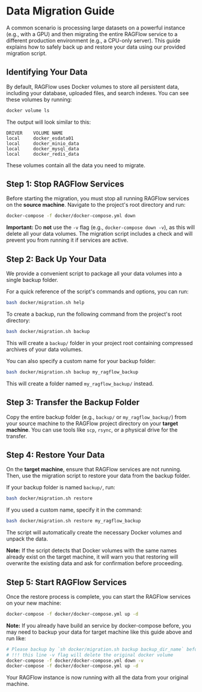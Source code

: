 # Data Migration Guide

A common scenario is processing large datasets on a powerful instance (e.g., with a GPU) and then migrating the entire RAGFlow service to a different production environment (e.g., a CPU-only server). This guide explains how to safely back up and restore your data using our provided migration script.

## Identifying Your Data

By default, RAGFlow uses Docker volumes to store all persistent data, including your database, uploaded files, and search indexes. You can see these volumes by running:

```bash
docker volume ls
```

The output will look similar to this:

```text
DRIVER    VOLUME NAME
local     docker_esdata01
local     docker_minio_data
local     docker_mysql_data
local     docker_redis_data
```

These volumes contain all the data you need to migrate.

## Step 1: Stop RAGFlow Services

Before starting the migration, you must stop all running RAGFlow services on the **source machine**. Navigate to the project's root directory and run:

```bash
docker-compose -f docker/docker-compose.yml down
```

**Important:** Do **not** use the `-v` flag (e.g., `docker-compose down -v`), as this will delete all your data volumes. The migration script includes a check and will prevent you from running it if services are active.

## Step 2: Back Up Your Data

We provide a convenient script to package all your data volumes into a single backup folder.

For a quick reference of the script's commands and options, you can run:
```bash
bash docker/migration.sh help
```

To create a backup, run the following command from the project's root directory:

```bash
bash docker/migration.sh backup
```

This will create a `backup/` folder in your project root containing compressed archives of your data volumes.

You can also specify a custom name for your backup folder:

```bash
bash docker/migration.sh backup my_ragflow_backup
```

This will create a folder named `my_ragflow_backup/` instead.

## Step 3: Transfer the Backup Folder

Copy the entire backup folder (e.g., `backup/` or `my_ragflow_backup/`) from your source machine to the RAGFlow project directory on your **target machine**. You can use tools like `scp`, `rsync`, or a physical drive for the transfer.

## Step 4: Restore Your Data

On the **target machine**, ensure that RAGFlow services are not running. Then, use the migration script to restore your data from the backup folder.

If your backup folder is named `backup/`, run:

```bash
bash docker/migration.sh restore
```

If you used a custom name, specify it in the command:

```bash
bash docker/migration.sh restore my_ragflow_backup
```

The script will automatically create the necessary Docker volumes and unpack the data.

**Note:** If the script detects that Docker volumes with the same names already exist on the target machine, it will warn you that restoring will overwrite the existing data and ask for confirmation before proceeding.

## Step 5: Start RAGFlow Services

Once the restore process is complete, you can start the RAGFlow services on your new machine:

```bash
docker-compose -f docker/docker-compose.yml up -d
```

**Note:** If you already have build an service by docker-compose before, you may need to backup your data for target machine like this guide above and run like:

```bash
# Please backup by `sh docker/migration.sh backup backup_dir_name` before you do the following line.
# !!! this line -v flag will delete the original docker volume
docker-compose -f docker/docker-compose.yml down -v
docker-compose -f docker/docker-compose.yml up -d
```

Your RAGFlow instance is now running with all the data from your original machine.
